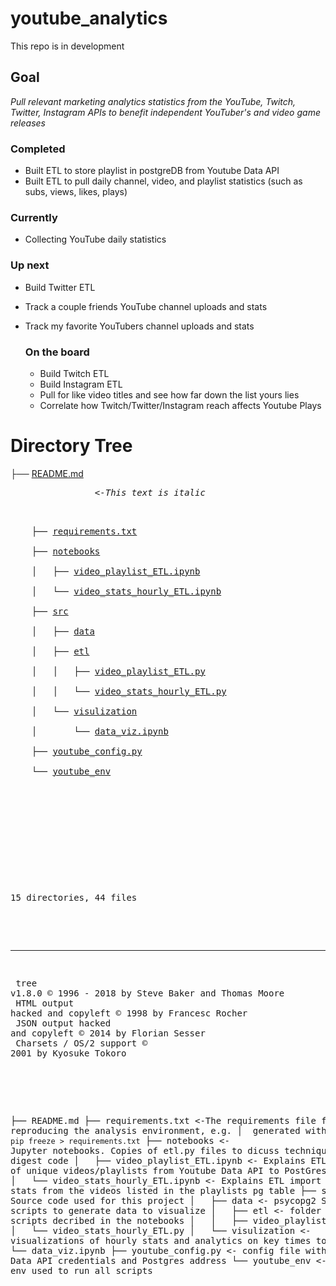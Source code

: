 # youtube_analytics
This repo is in development

## Goal 
*Pull relevant marketing analytics statistics from the YouTube, Twitch, Twitter, Instagram APIs to benefit independent YouTuber's and video game releases*

  ### Completed
  - Built ETL to store playlist in postgreDB from Youtube Data API
  - Built ETL to pull daily channel, video, and playlist statistics (such as subs, views, likes, plays)

  ### Currently
  - Collecting YouTube daily statistics 

  ### Up next 
  - Build Twitter ETL 
  - Track a couple friends YouTube channel uploads and stats
  - Track my favorite YouTubers channel uploads and stats
  

    ### On the board
    - Build Twitch ETL 
    - Build Instagram ETL 
    - Pull for like video titles and see how far down the list yours lies
    - Correlate how Twitch/Twitter/Instagram reach affects Youtube Plays

<!DOCTYPE html>
<html>
<head>
 <meta http-equiv="Content-Type" content="text/html; charset=UTF-8">
 <meta name="Author" content="Made by 'tree'">
 <meta name="GENERATOR" content="$Version: $ tree v1.8.0 (c) 1996 - 2018 by Steve Baker, Thomas Moore, Francesc Rocher, Florian Sesser, Kyosuke Tokoro $">
  <!-- 
  BODY { font-family : ariel, monospace, sans-serif; }
  P { font-weight: normal; font-family : ariel, monospace, sans-serif; color: black; background-color: transparent;}
  B { font-weight: normal; color: black; background-color: transparent;}
  A:visited { font-weight : normal; text-decoration : none; background-color : transparent; margin : 0px 0px 0px 0px; padding : 0px 0px 0px 0px; display: inline; }
  A:link    { font-weight : normal; text-decoration : none; margin : 0px 0px 0px 0px; padding : 0px 0px 0px 0px; display: inline; }
  A:hover   { color : #000000; font-weight : normal; text-decoration : underline; background-color : yellow; margin : 0px 0px 0px 0px; padding : 0px 0px 0px 0px; display: inline; }
  A:active  { color : #000000; font-weight: normal; background-color : transparent; margin : 0px 0px 0px 0px; padding : 0px 0px 0px 0px; display: inline; }
  .VERSION { font-size: small; font-family : arial, sans-serif; }
  .NORM  { color: black;  background-color: transparent;}
  .FIFO  { color: purple; background-color: transparent;}
  .CHAR  { color: yellow; background-color: transparent;}
  .DIR   { color: blue;   background-color: transparent;}
  .BLOCK { color: yellow; background-color: transparent;}
  .LINK  { color: aqua;   background-color: transparent;}
  .SOCK  { color: fuchsia;background-color: transparent;}
  .EXEC  { color: green;  background-color: transparent;}
  -->
 </style>
</head>
<body>
	<h1>Directory Tree</h1><p>
	├── <a href=".//README.md">README.md</a>  <pre> <i>               <-This text is italic</i> <pre> <br>
	├── <a href=".//requirements.txt">requirements.txt</a><br>
	├── <a href=".//notebooks/">notebooks</a><br>
	│   ├── <a href=".//notebooks/video_playlist_ETL.ipynb">video_playlist_ETL.ipynb</a><br>
	│   └── <a href=".//notebooks/video_stats_hourly_ETL.ipynb">video_stats_hourly_ETL.ipynb</a><br>
	├── <a href=".//src/">src</a><br>
	│   ├── <a href=".//src/data/">data</a><br>
	│   ├── <a href=".//src/etl/">etl</a><br>
	│   │   ├── <a href=".//src/etl/video_playlist_ETL.py">video_playlist_ETL.py</a><br>
	│   │   └── <a href=".//src/etl/video_stats_hourly_ETL.py">video_stats_hourly_ETL.py</a><br>
	│   └── <a href=".//src/visulization/">visulization</a><br>
	│   &nbsp;&nbsp;&nbsp; └── <a href=".//src/visulization/data_viz.ipynb">data_viz.ipynb</a><br>
	├── <a href=".//youtube_config.py">youtube_config.py</a><br>
	└── <a href=".//youtube_env/">youtube_env</a><br>
	<br><br>
	</p>
	<p>

15 directories, 44 files
	<br><br>
	</p>
	<hr>
	<p class="VERSION">
		 tree v1.8.0 © 1996 - 2018 by Steve Baker and Thomas Moore <br>
		 HTML output hacked and copyleft © 1998 by Francesc Rocher <br>
		 JSON output hacked and copyleft © 2014 by Florian Sesser <br>
		 Charsets / OS/2 support © 2001 by Kyosuke Tokoro
	</p>
</body>
</html>





├── README.md
├── requirements.txt                    <-The requirements file for reproducing the analysis environment, e.g.
│                                          generated with `pip freeze > requirements.txt`
├── notebooks                           <- Jupyter notebooks. Copies of etl.py files to dicuss techniques and digest code
│   ├── video_playlist_ETL.ipynb        <- Explains ETL import of unique videos/playlists from Youtube Data API to PostGres database
│   └── video_stats_hourly_ETL.ipynb    <- Explains ETL import of hourly stats from the videos listed in the playlists pg table
├── src                                 <- Source code used for this project
│   ├── data                            <- psycopg2 SQL scripts to generate data to visualize
│   ├── etl                             <- folder of ETL scripts decribed in the notebooks
│   │   ├── video_playlist_ETL.py
│   │   └── video_stats_hourly_ETL.py
│   └── visulization                    <- visualizations of hourly stats and analytics on key times to upload
│       └── data_viz.ipynb
├── youtube_config.py                   <- config file with YouTube Data API credentials and Postgres address
└── youtube_env                         <- virtual env used to run all scripts

